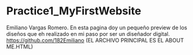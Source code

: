 # Practice1_MyFirstWebsite
Emiliano Vargas Romero.
En esta pagina doy un pequeño preview de los diseños que eh realizado en mi paso por ser un diseñador digital.
https://github.com/182Emiliano
(EL ARCHIVO PRINCIPAL ES EL ABOUT ME.HTML)
